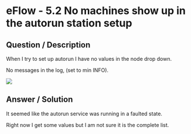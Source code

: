 # **eFlow - 5.2 No machines show up in the autorun station setup** #

## **Question / Description** ##

When I try to set up autorun I have no values in the node drop down.

No messages in the log, (set to min INFO).

![](http://i.imgur.com/sIdpRqg.png)


## **Answer / Solution** ##

It seemed like the autorun service was running in a faulted state.

Right now I get some values but I am not sure it is the complete list.


